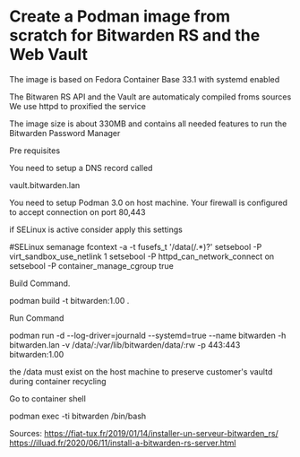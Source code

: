 # Create a Podman image from scratch for Bitwarden RS and the Web Vault

The image is based on Fedora Container Base 33.1 with systemd enabled

The Bitwaren RS API and the Vault are automaticaly compiled  froms sources
We use httpd to proxified the service

The image size is about 330MB and contains all needed features to run the Bitwarden Password Manager

Pre requisites

You need to setup a DNS record called 

vault.bitwarden.lan

You need to setup Podman 3.0 on host machine.
Your firewall is configured to accept connection on port 80,443

if SELinux is active consider apply this settings

#SELinux
semanage fcontext -a -t fusefs_t '/data(/.*)?'
setsebool -P virt_sandbox_use_netlink 1
setsebool -P httpd_can_network_connect on
setsebool -P container_manage_cgroup true

Build Command.

podman build -t bitwarden:1.00 .

Run Command

podman run -d --log-driver=journald --systemd=true --name bitwarden -h bitwarden.lan  -v /data/:/var/lib/bitwarden/data/:rw -p 443:443 bitwarden:1.00

the /data must exist on the host machine to preserve customer's vaultd during container recycling

Go to container shell

podman exec -ti bitwarden /bin/bash

Sources:
https://fiat-tux.fr/2019/01/14/installer-un-serveur-bitwarden_rs/
https://illuad.fr/2020/06/11/install-a-bitwarden-rs-server.html

